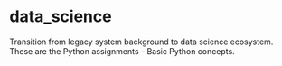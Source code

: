 # data_science
Transition from legacy system background to data science ecosystem.
These are the Python assignments - Basic Python concepts.
